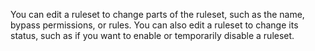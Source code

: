 You can edit a ruleset to change parts of the ruleset, such as the name, bypass permissions, or rules. You can also edit a ruleset to change its status, such as if you want to enable or temporarily disable a ruleset.
